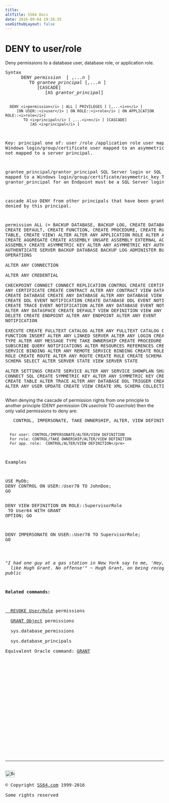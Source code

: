 ```yaml
---
title:
altTitle: SS64 Docs
date: 2016-09-04 19:26:55
useGithubLayout: false
---
```

<!-- #BeginLibraryItem "/Library/head_sql.lbi" --><!-- #EndLibraryItem --><h1>DENY to user/role </h1>
<p>Deny permissions to a  database user, database role, or application role.</p>
<pre>Syntax
      DENY <i>permission</i>  [ ,...<i>n</i> ] 
         TO <i>grantee_principal </i>[,...n ]
            [CASCADE]
               [AS <i>grantor_principal</i>]

      DENY <i>permission</i> | ALL [ PRIVILEGES ] [,...<i>n</i> ] 
         [ON USER::<i>user</i> | ON ROLE::<i>role</i> | ON APPLICATION ROLE::<i>role</i>]
            TO <i>principal</i> [ ,...<i>n</i> ] [CASCADE]
               [AS <i>principal</i> ]

Key:
   principal   one of: 
                user /role /application role
                user mapped to a Windows login/group/certificate
                user mapped to an asymmetric key
                user not mapped to a server principal.

   grantee_principal/grantor_principal
                SQL Server login or SQL Login mapped to a Windows login/group/certificate/asymmetric_key
                The grantor_principal for an Endpoint must be a SQL Server login

   cascade      Also DENY from other principals that have been
                granted or denied by this principal.

   permission
                ALL (= BACKUP DATABASE, BACKUP LOG, CREATE DATABASE, CREATE DEFAULT,
                       CREATE FUNCTION, CREATE PROCEDURE, CREATE RULE, CREATE TABLE, CREATE VIEW)
                ALTER
                ALTER ANY APPLICATION ROLE
                ALTER ANY ASSEMBLY
                CREATE AGGREGATE
                CREATE ASSEMBLY
                UNSAFE ASSEMBLY
                EXTERNAL ACCESS ASSEMBLY
                CREATE ASYMMETRIC KEY
                ALTER ANY ASYMMETRIC KEY
                AUTHENTICATE
                AUTHENTICATE SERVER	
                BACKUP DATABASE
                BACKUP LOG
                ADMINISTER BULK OPERATIONS	
                ALTER ANY CONNECTION	
                ALTER ANY CREDENTIAL	
                CHECKPOINT
                CONNECT
                CONNECT REPLICATION
                CONTROL
                CREATE CERTIFICATE
                ALTER ANY CERTIFICATE
                CREATE CONTRACT
                ALTER ANY CONTRACT
                VIEW DATABASE STATE
                CREATE DATABASE
                CREATE ANY DATABASE	
                ALTER ANY DATABASE
                VIEW ANY DATABASE
                CREATE DDL EVENT NOTIFICATION
                CREATE DATABASE DDL EVENT NOTIFICATION
                CREATE TRACE EVENT NOTIFICATION
                ALTER ANY DATABASE EVENT NOTIFICATION
                ALTER ANY DATASPACE
                CREATE DEFAULT
                VIEW DEFINITION
                VIEW ANY DEFINITION
                DELETE
                CREATE ENDPOINT
                ALTER ANY ENDPOINT
                ALTER ANY EVENT NOTIFICATION	
                EXECUTE
                CREATE FULLTEXT CATALOG
                ALTER ANY FULLTEXT CATALOG
                CREATE FUNCTION
                INSERT
                ALTER ANY LINKED SERVER	
                ALTER ANY LOGIN
                CREATE MESSAGE TYPE
                ALTER ANY MESSAGE TYPE
                TAKE OWNERSHIP
                CREATE PROCEDURE
                CREATE QUEUE
                SUBSCRIBE QUERY NOTIFICATIONS
                ALTER RESOURCES	
                REFERENCES
                CREATE REMOTE SERVICE BINDING
                ALTER ANY REMOTE SERVICE BINDING
                CREATE ROLE
                ALTER ANY ROLE
                CREATE ROUTE
                ALTER ANY ROUTE
                CREATE RULE
                CREATE SCHEMA
                ALTER ANY SCHEMA
                SELECT
                ALTER SERVER STATE
                VIEW SERVER STATE	
                ALTER SETTINGS
                CREATE SERVICE
                ALTER ANY SERVICE
                SHOWPLAN
                SHUTDOWN
                CONNECT SQL
                CREATE SYMMETRIC KEY
                ALTER ANY SYMMETRIC KEY
                CREATE SYNONYM
                CREATE TABLE
                ALTER TRACE
                ALTER ANY DATABASE DDL TRIGGER
                CREATE TYPE
                ALTER ANY USER
                UPDATE
                CREATE VIEW
                CREATE XML SCHEMA COLLECTION</pre>
<p>When denying the cascade of permission rights from one  principle to another principle (DENY <i>permission </i>ON <i>user/role</i> TO <i>user/role</i>) 
  then 
the only valid permissions to deny are:</p>
<pre>   CONTROL, IMPERSONATE, TAKE OWNERSHIP, ALTER, VIEW DEFINITION


      For user: CONTROL/IMPERSONATE/ALTER/VIEW DEFINITION
      For role: CONTROL/TAKE OWNERSHIP/ALTER/VIEW DEFINITION
      For app. role:  CONTROL/ALTER/VIEW DEFINITION</pre>
<p>Examples</p>
<pre>USE MyDb;<br>DENY CONTROL ON USER::User78 TO JohnDoe;
GO

DENY VIEW DEFINITION ON ROLE::SupervisorRole<br>  TO User64 WITH GRANT OPTION;
GO

DENY IMPERSONATE ON USER::User78 TO SupervisorRole;<br>GO  </pre>
<p class="quote"><i>"I had one guy at a gas station in New York say to me, 'Hey, you look
  like Hugh Grant. No offense'" ~ Hugh Grant, on being recognized in
public</i></p>
<p><b>Related commands:</b></p>
<p><a href="revoke_user.html">  REVOKE User/Role</a> permissions<br>
  <a href="grant.html">GRANT Object</a> permissions<br>
  sys.database_permissions<br>
  sys.database_principals  <br>
Equivalent Oracle command: <a href="../ora/grant.html">GRANT</a></p><!-- #BeginLibraryItem "/Library/foot_sql.lbi" --><p>
<!-- ss64-sql -->
<ins class="adsbygoogle" style="display:inline-block;width:300px;height:250px" data-ad-client="ca-pub-6140977852749469" data-ad-slot="6953563613"></ins>
<script>
(adsbygoogle = window.adsbygoogle || []).push({});
</script></p>
<hr>
<div id="bl" class="footer"><a href="deny_user.html#"><img src="../images/top.png" width="30" height="22" alt="Back to the Top"></a></div>
<div id="br" class="footer, tagline">© Copyright <a href="http://ss64.com/">SS64.com</a> 1999-2016<br>
Some rights reserved</div><!-- #EndLibraryItem -->

